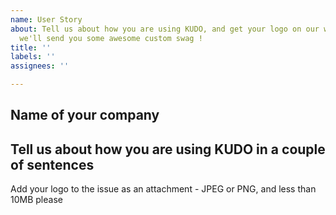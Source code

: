 ```yaml
---
name: User Story
about: Tell us about how you are using KUDO, and get your logo on our website and
  we'll send you some awesome custom swag !
title: ''
labels: ''
assignees: ''

---
```


## Name of your company

## Tell us about how you are using KUDO in a couple of sentences


Add your logo to the issue as an attachment - JPEG or PNG, and less than 10MB please
